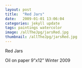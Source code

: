 ```yaml
---
layout: post
title:  "Red Jars"
date:   2009-01-01 13:06:04
categories: jekyll update
tags: paintings watercolor
image: /allTheJpg/jarsRed.jpg
thumbnail: /allTheJpg/jarsRed.jpg
---
```


Red Jars

Oil on paper
9”x12”
Winter 2009

